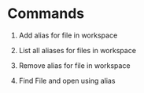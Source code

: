 # Commands

1. Add alias for file in workspace

2. List all aliases for files in workspace

3. Remove alias for file in workspace

4. Find File and open using alias
